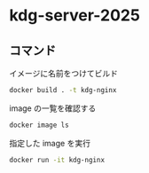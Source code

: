 # kdg-server-2025

## コマンド
イメージに名前をつけてビルド
```bash
docker build . -t kdg-nginx
```
image の一覧を確認する
```bash
docker image ls
```
指定した image を実行
```bash
docker run -it kdg-nginx
```
